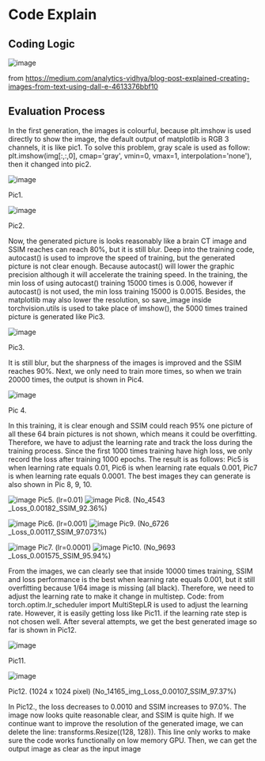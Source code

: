 # Code Explain

## Coding Logic
![image](https://github.com/Albert-bc/vq-vae/assets/59477394/5e6f585e-e2c5-4267-87f5-8ba068c54b84)

from https://medium.com/analytics-vidhya/blog-post-explained-creating-images-from-text-using-dall-e-4613376bbf10






## Evaluation Process
In the first generation, the images is colourful, because plt.imshow is used directly to show the image, the default output of matplotlib is RGB 3 channels, it is like pic1. To solve this problem, gray scale is used as follow: plt.imshow(img[:,:,0], cmap='gray', vmin=0, vmax=1, interpolation='none'), then it changed into pic2.

![image](https://github.com/Albert-bc/vq-vae/assets/59477394/84702278-ecd6-4d21-92aa-08fc556e577a)

Pic1.									

![image](https://github.com/Albert-bc/vq-vae/assets/59477394/11d1f8e2-8777-4971-be52-51d9cc006727)

Pic2.

Now, the generated picture is looks reasonably like a brain CT image and SSIM reaches can reach 80%, but it is still blur. Deep into the training code, autocast() is used to improve the speed of training, but the generated picture is not clear enough. Because autocast() will lower the graphic precision although it will accelerate the training speed. In the training, the min loss of using autocast() training 15000 times is 0.006, however if autocast() is not used, the min loss training 15000 is 0.0015. Besides, the matplotlib may also lower the resolution, so save_image inside torchvision.utils is used to take place of imshow(), the 5000 times trained picture is generated like Pic3. 

![image](https://github.com/Albert-bc/vq-vae/assets/59477394/da8a8eaa-1691-4f69-ae94-752b7ebf581c)

Pic3.

It is still blur, but the sharpness of the images is improved and the SSIM reaches 90%. Next, we only need to train more times, so when we train 20000 times, the output is shown in Pic4.

![image](https://github.com/Albert-bc/vq-vae/assets/59477394/5a680481-d186-4513-aa39-07a05730cdc4)

Pic 4.

In this training, it is clear enough and SSIM could reach 95% one picture of all these 64 brain pictures is not shown, which means it could be overfitting. Therefore, we have to adjust the learning rate and track the loss during the training process. Since the first 1000 times training have high loss, we only record the loss after training 1000 epochs. The result is as follows: Pic5 is when learning rate equals 0.01, Pic6 is when learning rate equals 0.001, Pic7 is when learning rate equals 0.0001. The best images they can generate is also shown in Pic 8, 9, 10.

![image](https://github.com/Albert-bc/vq-vae/assets/59477394/a090cf33-0e28-4e51-9d51-cabb5fc1c014) Pic5. (lr=0.01)	![image](https://github.com/Albert-bc/vq-vae/assets/59477394/6307499f-461a-4cb7-8a9b-0f4602c303de) Pic8. (No_4543 _Loss_0.00182_SSIM_92.36%)     

![image](https://github.com/Albert-bc/vq-vae/assets/59477394/3ec97594-196f-4ddc-9bde-a1d2dc587580) Pic6. (lr=0.001)  ![image](https://github.com/Albert-bc/vq-vae/assets/59477394/dceaab87-88ec-4007-b563-aed41eec277e) Pic9. (No_6726 _Loss_0.00117_SSIM_97.073%)	  

![image](https://github.com/Albert-bc/vq-vae/assets/59477394/126a93ce-776c-4b4b-adf7-d0c07770acbd) Pic7. (lr=0.0001)  ![image](https://github.com/Albert-bc/vq-vae/assets/59477394/ae1995b9-23a8-45ea-b83b-ce62e68418fd) Pic10. (No_9693 _Loss_0.001575_SSIM_95.94%)

From the images, we can clearly see that inside 10000 times training, SSIM and loss performance is the best when learning rate equals 0.001, but it still overfitting because 1/64 image is missing (all black). Therefore, we need to adjust the learning rate to make it change in multistep. Code: from torch.optim.lr_scheduler import MultiStepLR is used to adjust the learning rate. However, it is easily getting loss like Pic11. if the learning rate step is not chosen well. After several attempts, we get the best generated image so far is shown in Pic12.

![image](https://github.com/Albert-bc/vq-vae/assets/59477394/9ea36fec-8a6e-4cd7-85ea-7009d848f835)

Pic11.

![image](https://github.com/Albert-bc/vq-vae/assets/59477394/9fd24b25-cbf9-4380-a6a4-0f9ce211c5ad)

Pic12. (1024 x 1024 pixel) (No_14165_img_Loss_0.00107_SSIM_97.37%)

In Pic12., the loss decreases to 0.0010 and SSIM increases to 97.0%. The image now looks quite reasonable clear, and SSIM is quite high. If we continue want to improve the resolution of the generated image, we can delete the line: transforms.Resize((128, 128)). This line only works to make sure the code works functionally on low memory GPU. Then, we can get the output image as clear as the input image

